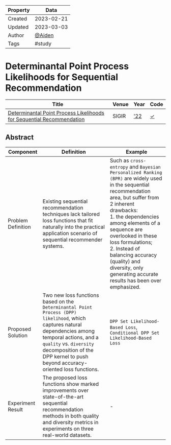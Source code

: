 | Property  | Data |
|-|-|
| Created | 2023-02-21 |
| Updated | 2023-03-03 |
| Author | [@Aiden](https://github.com/Aidenzich) |
| Tags | #study |

# Determinantal Point Process Likelihoods for Sequential Recommendation
| Title | Venue | Year | Code |
|-|-|-|-|
| [Determinantal Point Process Likelihoods for Sequential Recommendation](https://arxiv.org/pdf/2204.11562.pdf) | SIGIR | ['22](https://sigir.org/sigir2022/program/accepted/) | [✓](https://github.com/l-lyl/DPPLikelihoods4SeqRec) |


## Abstract
| Component | Definition | Example |
|-|-|-|
| Problem Definition | Existing sequential recommendation techniques lack tailored loss functions that fit naturally into the practical application scenario of sequential recommender systems. | Such as `cross-entropy` and `Bayesian Personalized Ranking (BPR)` are widely used in the sequential recommendation area, but suffer from 2 inherent drawbacks: <br> 1.  the dependencies among elements of a sequence are overlooked in these loss formulations;  <br> 2.  Instead of balancing accuracy (quality) and diversity, only generating accurate results has been over emphasized.   |
| Proposed Solution | Two new loss functions based on the `Determinantal Point Process (DPP) likelihood`, which captures natural dependencies among temporal actions, and a `quality` vs. `diversity` decomposition of the DPP kernel to push beyond accuracy-oriented loss functions. | `DPP Set Likelihood-Based Loss`, `Conditional DPP Set Likelihood-Based Loss` |
| Experiment Result | The proposed loss functions show marked improvements over state-of-the-art sequential recommendation methods in both quality and diversity metrics in experiments on three real-world datasets. | - |

